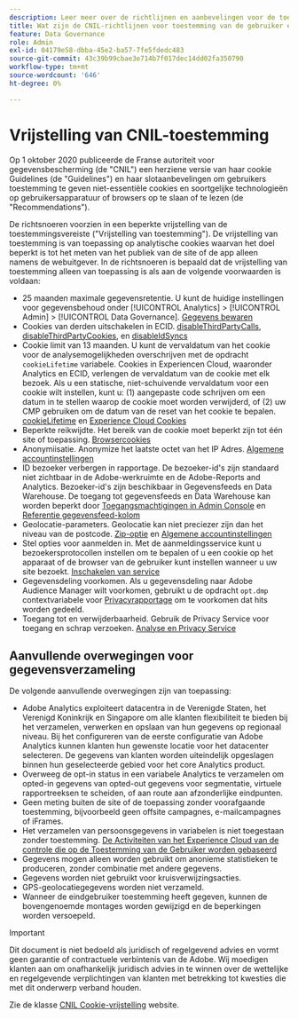 ```yaml
---
description: Leer meer over de richtlijnen en aanbevelingen voor de toestemming van gebruikers om niet-essentiële cookies op apparaten of browsers op te slaan of te lezen.
title: Wat zijn de CNIL-richtlijnen voor toestemming van de gebruiker en cookies
feature: Data Governance
role: Admin
exl-id: 04179e58-dbba-45e2-ba57-7fe5fdedc483
source-git-commit: 43c39b99cbae3e714b7f017dec14dd02fa350790
workflow-type: tm+mt
source-wordcount: '646'
ht-degree: 0%

---
```


# Vrijstelling van CNIL-toestemming

Op 1 oktober 2020 publiceerde de Franse autoriteit voor gegevensbescherming (de &quot;CNIL&quot;) een herziene versie van haar cookie Guidelines (de &quot;Guidelines&quot;) en haar slotaanbevelingen om gebruikers toestemming te geven niet-essentiële cookies en soortgelijke technologieën op gebruikersapparatuur of browsers op te slaan of te lezen (de &quot;Recommendations&quot;).

De richtsnoeren voorzien in een beperkte vrijstelling van de toestemmingsvereiste (&quot;Vrijstelling van toestemming&quot;). De vrijstelling van toestemming is van toepassing op analytische cookies waarvan het doel beperkt is tot het meten van het publiek van de site of de app alleen namens de webuitgever. In de richtsnoeren is bepaald dat de vrijstelling van toestemming alleen van toepassing is als aan de volgende voorwaarden is voldaan:

* 25 maanden maximale gegevensretentie.  U kunt de huidige instellingen voor gegevensbehoud onder [!UICONTROL Analytics] > [!UICONTROL Admin] > [!UICONTROL Data Governance].  [Gegevens bewaren](https://experienceleague.adobe.com/docs/analytics/technotes/data-retention.html)
* Cookies van derden uitschakelen in ECID. [disableThirdPartyCalls](https://experienceleague.adobe.com/docs/id-service/using/id-service-api/configurations/disablethirdpartycalls.html#id-service-api), [disableThirdPartyCookies](https://experienceleague.adobe.com/docs/id-service/using/id-service-api/configurations/disable-cookies.html#id-service-api), en [disableIdSyncs](https://experienceleague.adobe.com/docs/id-service/using/id-service-api/configurations/disableidsync.html#id-service-api)
* Cookie limit van 13 maanden.  U kunt de vervaldatum van het cookie voor de analysemogelijkheden overschrijven met de opdracht `cookieLifetime` variabele. Cookies in Experiencen Cloud, waaronder Analytics en ECID, verlengen de vervaldatum van de cookie met elk bezoek.  Als u een statische, niet-schuivende vervaldatum voor een cookie wilt instellen, kunt u: (1) aangepaste code schrijven om een datum in te stellen waarop de cookie moet worden verwijderd, of (2) uw CMP gebruiken om de datum van de reset van het cookie te bepalen.   [cookieLifetime](https://experienceleague.adobe.com/docs/analytics/implementation/vars/config-vars/cookielifetime.html) en [Experience Cloud Cookies](https://experienceleague.adobe.com/docs/core-services/interface/ec-cookies/cookies-privacy.html#ec-cookies)
* Beperkte reikwijdte. Het bereik van de cookie moet beperkt zijn tot één site of toepassing. [Browsercookies](https://experienceleague.adobe.com/docs/analytics/technotes/cookies/cookies.html#third-party-cookie-limitations)
* Anonymiisatie. Anonymize het laatste octet van het IP Adres. [Algemene accountinstellingen](/help/admin/admin/c-manage-report-suites/c-edit-report-suites/general/general-acct-settings-admin.md)
* ID bezoeker verbergen in rapportage.  De bezoeker-id&#39;s zijn standaard niet zichtbaar in de Adobe-werkruimte en de Adobe-Reports and Analytics.  Bezoeker-id&#39;s zijn beschikbaar in Gegevensfeeds en Data Warehouse.  De toegang tot gegevensfeeds en Data Warehouse kan worden beperkt door [Toegangsmachtigingen in Admin Console](https://experienceleague.adobe.com/docs/core-services/interface/administration/admin-getting-started.html) en [Referentie gegevensfeed-kolom](https://experienceleague.adobe.com/docs/analytics/export/analytics-data-feed/data-feed-contents/datafeeds-reference.html#columns%2C-descriptions%2C-and-data-types)
* Geolocatie-parameters. Geolocatie kan niet preciezer zijn dan het niveau van de postcode. [Zip-optie](https://experienceleague.adobe.com/docs/analytics/implementation/vars/page-vars/zip.html) en [Algemene accountinstellingen](https://experienceleague.adobe.com/docs/analytics/admin/admin-tools/general-acct-settings-admin.html)
* Stel opties voor aanmelden in.  Met de aanmeldingsservice kunt u bezoekersprotocollen instellen om te bepalen of u een cookie op het apparaat of de browser van de gebruiker kunt instellen wanneer u uw site bezoekt. [Inschakelen van service](https://experienceleague.adobe.com/docs/id-service/using/implementation/opt-in-service/optin-overview.html)
* Gegevensdeling voorkomen.  Als u gegevensdeling naar Adobe Audience Manager wilt voorkomen, gebruikt u de opdracht `opt.dmp` contextvariabele voor [Privacyrapportage](/help/admin/admin/c-manage-report-suites/c-edit-report-suites/privacy-reporting.md) om te voorkomen dat hits worden gedeeld.
* Toegang tot en verwijderbaarheid. Gebruik de Privacy Service voor toegang en schrap verzoeken. [Analyse en Privacy Service](https://experienceleague.adobe.com/docs/analytics/admin/data-governance/an-gdpr-overview.html)

## Aanvullende overwegingen voor gegevensverzameling

De volgende aanvullende overwegingen zijn van toepassing:

* Adobe Analytics exploiteert datacentra in de Verenigde Staten, het Verenigd Koninkrijk en Singapore om alle klanten flexibiliteit te bieden bij het verzamelen, verwerken en opslaan van hun gegevens op regionaal niveau. Bij het configureren van de eerste configuratie van Adobe Analytics kunnen klanten hun gewenste locatie voor het datacenter selecteren. De gegevens van klanten worden uiteindelijk opgeslagen binnen hun geselecteerde gebied voor het core Analytics product.
* Overweeg de opt-in status in een variabele Analytics te verzamelen om opted-in gegevens van opted-out gegevens voor segmentatie, virtuele rapportreeksen te scheiden, of aan route aan afzonderlijke eindpunten.
* Geen meting buiten de site of de toepassing zonder voorafgaande toestemming, bijvoorbeeld geen offsite campagnes, e-mailcampagnes of iFrames.
* Het verzamelen van persoonsgegevens in variabelen is niet toegestaan zonder toestemming. [De Activiteiten van het Experience Cloud van de controle die op de Toestemming van de Gebruiker worden gebaseerd](https://experienceleague.adobe.com/docs/id-service/using/implementation/opt-in-service/use-opt-in-to-control-experience-cloud-activities-based-on-user-consent.html#implementing-opt-in-on-the-page)
* Gegevens mogen alleen worden gebruikt om anonieme statistieken te produceren, zonder combinatie met andere gegevens.
* Gegevens worden niet gebruikt voor kruisverwijzingsacties.
* GPS-geolocatiegegevens worden niet verzameld.
* Wanneer de eindgebruiker toestemming heeft gegeven, kunnen de bovengenoemde montages worden gewijzigd en de beperkingen worden versoepeld.

>[!IMPORTANT]
>
>Dit document is niet bedoeld als juridisch of regelgevend advies en vormt geen garantie of contractuele verbintenis van de Adobe. Wij moedigen klanten aan om onafhankelijk juridisch advies in te winnen over de wettelijke en regelgevende verplichtingen van klanten met betrekking tot kwesties die met dit onderwerp verband houden.


Zie de klasse [CNIL Cookie-vrijstelling](https://www.cnil.fr/en/sheet-ndeg16-use-analytics-your-websites-and-applications) website.

